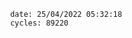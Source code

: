 

                date: 25/04/2022 05:32:18
                cycles: 89220

                         